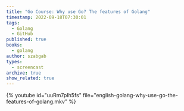 ```yaml
---
title: "Go Course: Why use Go? The features of Golang"
timestamp: 2022-09-18T07:30:01
tags:
  - Golang
  - GitHub
published: true
books:
  - golang
author: szabgab
types:
  - screencast
archive: true
show_related: true
---
```



{% youtube id="uuRm7pIh5fs" file="english-golang-why-use-go-the-features-of-golang.mkv" %}
